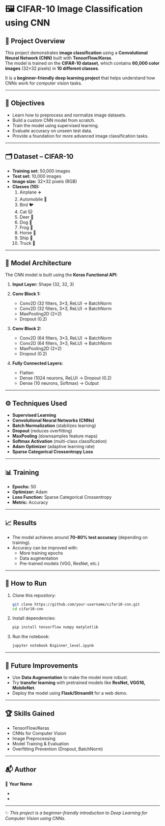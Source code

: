 # 🖼️ CIFAR-10 Image Classification using CNN  

## 📌 Project Overview  
This project demonstrates **image classification** using a **Convolutional Neural Network (CNN)** built with **TensorFlow/Keras**.  
The model is trained on the **CIFAR-10 dataset**, which contains **60,000 color images** (32×32 pixels) in **10 different classes**.  

It is a **beginner-friendly deep learning project** that helps understand how CNNs work for computer vision tasks.  

---

## 🎯 Objectives  
- Learn how to preprocess and normalize image datasets.  
- Build a custom CNN model from scratch.  
- Train the model using supervised learning.  
- Evaluate accuracy on unseen test data.  
- Provide a foundation for more advanced image classification tasks.  

---

## 🗂️ Dataset – CIFAR-10  
- **Training set:** 50,000 images  
- **Test set:** 10,000 images  
- **Image size:** 32×32 pixels (RGB)  
- **Classes (10):**  
  1. Airplane ✈️  
  2. Automobile 🚗  
  3. Bird 🐦  
  4. Cat 🐱  
  5. Deer 🦌  
  6. Dog 🐶  
  7. Frog 🐸  
  8. Horse 🐎  
  9. Ship 🚢  
  10. Truck 🚚  

---

## 🧠 Model Architecture  
The CNN model is built using the **Keras Functional API**:  

1. **Input Layer:** Shape (32, 32, 3)  
2. **Conv Block 1:**  
   - Conv2D (32 filters, 3×3, ReLU) → BatchNorm  
   - Conv2D (32 filters, 3×3, ReLU) → BatchNorm  
   - MaxPooling2D (2×2)  
   - Dropout (0.2)  

3. **Conv Block 2:**  
   - Conv2D (64 filters, 3×3, ReLU) → BatchNorm  
   - Conv2D (64 filters, 3×3, ReLU) → BatchNorm  
   - MaxPooling2D (2×2)  
   - Dropout (0.2)  

4. **Fully Connected Layers:**  
   - Flatten  
   - Dense (1024 neurons, ReLU) → Dropout (0.2)  
   - Dense (10 neurons, Softmax) → Output  

---

## ⚙️ Techniques Used  
- **Supervised Learning**  
- **Convolutional Neural Networks (CNNs)**  
- **Batch Normalization** (stabilizes learning)  
- **Dropout** (reduces overfitting)  
- **MaxPooling** (downsamples feature maps)  
- **Softmax Activation** (multi-class classification)  
- **Adam Optimizer** (adaptive learning rate)  
- **Sparse Categorical Crossentropy Loss**  

---

## 📊 Training  
- **Epochs:** 50  
- **Optimizer:** Adam  
- **Loss Function:** Sparse Categorical Crossentropy  
- **Metric:** Accuracy  

---

## 📈 Results  
- The model achieves around **70–80% test accuracy** (depending on training).  
- Accuracy can be improved with:  
  - More training epochs  
  - Data augmentation  
  - Pre-trained models (VGG, ResNet, etc.)  

---

## 🚀 How to Run  
1. Clone this repository:  
   ```bash
   git clone https://github.com/your-username/cifar10-cnn.git
   cd cifar10-cnn
   ```
2. Install dependencies:  
   ```bash
   pip install tensorflow numpy matplotlib
   ```
3. Run the notebook:  
   ```bash
   jupyter notebook Biginner_level.ipynb
   ```

---

## 📌 Future Improvements  
- Use **Data Augmentation** to make the model more robust.  
- Try **transfer learning** with pretrained models like **ResNet, VGG16, MobileNet**.  
- Deploy the model using **Flask/Streamlit** for a web demo.  

---

## 🏆 Skills Gained  
- TensorFlow/Keras  
- CNNs for Computer Vision  
- Image Preprocessing  
- Model Training & Evaluation  
- Overfitting Prevention (Dropout, BatchNorm)  

---

## 📬 Author  
👤 **Your Name**  
- [GitHub]:(https://github.com/nabeelsyed11)  
- [LinkedIn]:(https://www.linkedin.com/in/syed-ahmed-64052a32a/)  

---

✨ *This project is a beginner-friendly introduction to Deep Learning for Computer Vision using CNNs.*  
